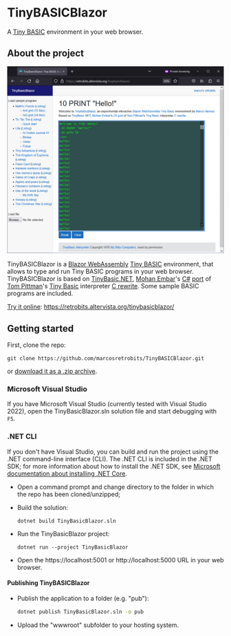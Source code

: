 # TinyBASICBlazor

A [Tiny BASIC](https://en.wikipedia.org/wiki/Tiny_BASIC) environment in your web browser.

## About the project

![TinyBASICBlazor screenshot](images/screenshot.jpg)

TinyBASICBlazor is a [Blazor WebAssembly](https://dotnet.microsoft.com/en-us/apps/aspnet/web-apps/blazor) [Tiny BASIC](https://en.wikipedia.org/wiki/Tiny_BASIC) environment, that allows to type and run Tiny BASIC programs in your web browser. TinyBASICBlazor is based on [TinyBasic.NET](http://www.thisiscool.com/tinybasicnet.htm), [Mohan Embar](http://www.thisiscool.com/)'s [C#](http://www.thisiscool.com/tinybasicnet.htm) [port]() of [Tom Pittman](http://www.ittybittycomputers.com/)'s [Tiny Basic](http://www.ittybittycomputers.com/IttyBitty/TinyBasic/index.htm) interpreter [C rewrite](http://www.ittybittycomputers.com/IttyBitty/TinyBasic/TinyBasic.c). Some sample BASIC programs are included.

[Try it online](https://retrobits.altervista.org/tinybasicblazor/): https://retrobits.altervista.org/tinybasicblazor/

## Getting started

First, clone the repo:

```shell
git clone https://github.com/marcosretrobits/TinyBASICBlazor.git
```

or [download it as a .zip archive](https://github.com/marcosretrobits/TinyBASICBlazor/archive/refs/heads/master.zip).

### Microsoft Visual Studio

If you have Microsoft Visual Studio (currently tested with Visual Studio 2022), open the TinyBasicBlazor.sln solution file and start debugging with `F5`.

### .NET CLI

If you don't have Visual Studio, you can build and run the project using the .NET command-line interface (CLI). The .NET CLI is included in the .NET SDK; for more information about how to install the .NET SDK, see [Microsoft documentation about installing .NET Core](https://learn.microsoft.com/en-us/dotnet/core/install/windows).

* Open a command prompt and change directory to the folder in which the repo has been cloned/unzipped;

* Build the solution:

  ```shell
  dotnet build TinyBasicBlazor.sln
  ```

* Run the TinyBasicBlazor project:

  ```shell
  dotnet run --project TinyBasicBlazor
  ```

* Open the https://localhost:5001 or http://localhost:5000 URL in your web browser.

#### Publishing TinyBASICBlazor

* Publish the application to a folder (e.g. "pub"):

  ```sh
  dotnet publish TinyBasicBlazor.sln -o pub
  ```

* Upload the "wwwroot" subfolder to your hosting system.
